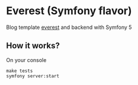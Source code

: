 # Everest (Symfony flavor)

Blog template [everest](https://github.com/eliseekn/everest) and backend with Symfony 5

## How it works?

On your console

```
make tests
symfony server:start
```